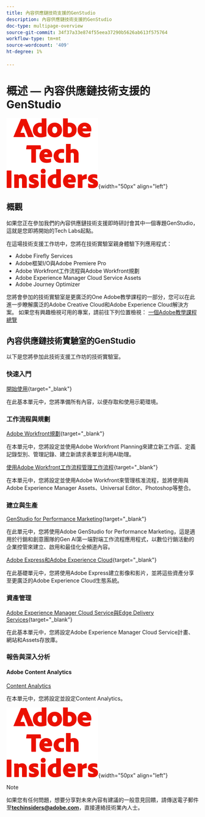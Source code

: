 ```yaml
---
title: 內容供應鏈技術支援的GenStudio
description: 內容供應鏈技術支援的GenStudio
doc-type: multipage-overview
source-git-commit: 34f37a33e874f55eea37290b5626ab613f575764
workflow-type: tm+mt
source-wordcount: '409'
ht-degree: 1%

---
```


# 概述 — 內容供應鏈技術支援的GenStudio

![技術內部人士](./assets/images/techinsiders.png){width="50px" align="left"}

## 概觀

如果您正在參加我們的內容供應鏈技術支援即時研討會其中一個專題GenStudio，這就是您即將開始的Tech Labs起點。

在這場技術支援工作坊中，您將在技術實驗室親身體驗下列應用程式：

- Adobe Firefly Services
- Adobe框架I/O與Adobe Premiere Pro
- Adobe Workfront工作流程與Adobe Workfront規劃
- Adobe Experience Manager Cloud Service Assets
- Adobe Journey Optimizer

您將會參加的技術實驗室是更廣泛的One Adobe教學課程的一部分，您可以在此進一步瞭解廣泛的Adobe Creative Cloud和Adobe Experience Cloud解決方案。 如果您有興趣檢視可用的專案，請前往下列位置檢視： [一個Adobe教學課程總覽](./overview.md)

## 內容供應鏈技術實驗室的GenStudio

以下是您將參加此技術支援工作坊的技術實驗室。

### 快速入門

[開始使用](./modules/getting-started/gettingstarted/getting-started.md){target="_blank"}

在此基本單元中，您將準備所有內容，以便存取和使用示範環境。

### 工作流程與規劃

[Adobe Workfront規劃](./modules/workflow-planning/module1.1/wfplanning.md){target="_blank"}

在本單元中，您將設定並使用Adobe Workfront Planning來建立新工作區、定義記錄型別、管理記錄、建立新請求表單並利用AI助理。

[使用Adobe Workfront工作流程管理工作流程](./modules/workflow-planning/module1.2/workfront.md){target="_blank"}

在本單元中，您將設定並使用Adobe Workfront來管理核准流程，並將使用與Adobe Experience Manager Assets、Universal Editor、Photoshop等整合。

### 建立與生產

[GenStudio for Performance Marketing](./modules/creation-production/module1.3/genstudio.md){target="_blank"}

在此單元中，您將使用Adobe GenStudio for Performance Marketing，這是適用於行銷和創意團隊的Gen AI第一端對端工作流程應用程式，以數位行銷活動的企業控管來建立、啟用和最佳化全頻道內容。

[Adobe Express和Adobe Experience Cloud](./modules/creation-production/module1.4/express.md){target="_blank"}

在此基礎單元中，您將使用Adobe Express建立影像和影片，並將這些資產分享至更廣泛的Adobe Experience Cloud生態系統。

### 資產管理

[Adobe Experience Manager Cloud Service與Edge Delivery Services](./modules/asset-mgmt/module2.1/aemcs.md){target="_blank"}

在此基本單元中，您將設定Adobe Experience Manager Cloud Service計畫、網站和Assets存放庫。

### 報告與深入分析

#### Adobe Content Analytics

[Content Analytics](./modules/reporting-insights/cja-b2c/cjab2c-1/customer-journey-analytics-build-a-dashboard.md)

在本單元中，您將設定並設定Content Analytics。

![技術內部人士](./assets/images/techinsiders.png){width="50px" align="left"}

>[!NOTE]
>
>如果您有任何問題，想要分享對未來內容有建議的一般意見回饋，請傳送電子郵件至&#x200B;**techinsiders@adobe.com**，直接連絡技術業內人士。
